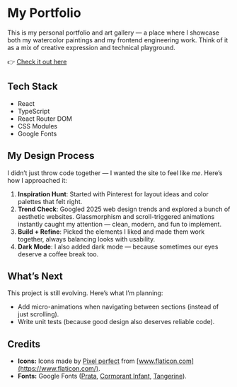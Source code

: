 # My Portfolio

This is my personal portfolio and art gallery — a place where I showcase both my watercolor paintings and my frontend engineering work. Think of it as a mix of creative expression and technical playground.

👉 [Check it out here](https://summerflowerling.github.io/)

## Tech Stack

- React
- TypeScript
- React Router DOM
- CSS Modules
- Google Fonts

## My Design Process

I didn’t just throw code together — I wanted the site to feel like _me_. Here’s how I approached it:

1. **Inspiration Hunt**: Started with Pinterest for layout ideas and color palettes that felt right.
2. **Trend Check**: Googled 2025 web design trends and explored a bunch of aesthetic websites. Glassmorphism and scroll-triggered animations instantly caught my attention — clean, modern, and fun to implement.
3. **Build + Refine**: Picked the elements I liked and made them work together, always balancing looks with usability.
4. **Dark Mode**: I also added dark mode — because sometimes our eyes deserve a coffee break too.

## What’s Next

This project is still evolving. Here’s what I’m planning:

- Add micro-animations when navigating between sections (instead of just scrolling).
- Write unit tests (because good design also deserves reliable code).

## Credits

- **Icons:** Icons made by [Pixel perfect](https://www.flaticon.com/authors/pixel-perfect) from [www.flaticon.com](https://www.flaticon.com/).
- **Fonts:** Google Fonts ([Prata](https://fonts.google.com/specimen/Prata), [Cormorant Infant](https://fonts.google.com/specimen/Cormorant+Infant), [Tangerine](https://fonts.google.com/specimen/Tangerine)).
